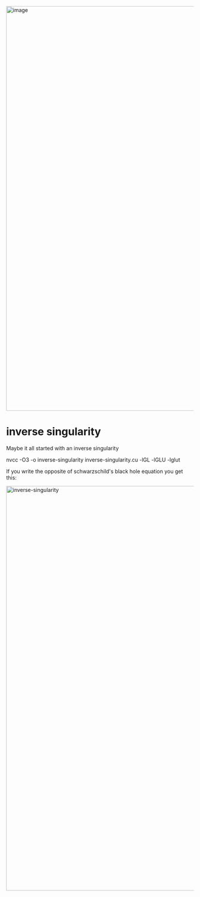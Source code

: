 <img width="1923" height="1087" alt="image" src="https://github.com/user-attachments/assets/80a16ea7-8fa5-4b71-9a51-4adf7af6e18c" />

# inverse singularity

Maybe it all started with an inverse singularity

nvcc -O3 -o inverse-singularity inverse-singularity.cu -lGL -lGLU -lglut

If you write the opposite of schwarzschild's black hole equation you get this:

 <img width="1923" height="1087" alt="inverse-singularity" src="https://github.com/user-attachments/assets/cc209699-698b-40f4-ad7b-1fe48d2a2589" />
